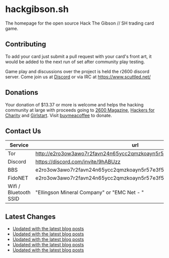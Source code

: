 # hackgibson.sh
The homepage for the open source Hack The Gibson // SH trading card game.


## Contributing

To add your card just submit a pull request with your card's front art, it would be added to the next run of set after community play testing.

Game play and discussions over the project is held the r2600 discord server. Come join us at [Discord](https://discord.com/invite/9hABUzz) or via IRC at https://www.scuttled.net/


## Donations

Your donation of $13.37 or more is welcome and helps the hacking community at large with proceeds going to [2600 Magazine](https://2600.com/), [Hackers for Charity](https://hackersforcharity.org) and [Girlstart](https://girlstart.org).  Visit [buymeacoffee](https://www.buymeacoffee.com/hackgibson.sh) to donate.


## Contact Us

Service | url
-|-
Tor | http://e2ro3ow3awo7r2favn24n65ycc2qmzkoayn5r57e3f56nvjwdcgg32ad.onion
Discord | https://discord.com/invite/9hABUzz
BBS | e2ro3ow3awo7r2favn24n65ycc2qmzkoayn5r57e3f56nvjwdcgg32ad.onion:23
FidoNET | e2ro3ow3awo7r2favn24n65ycc2qmzkoayn5r57e3f56nvjwdcgg32ad.onion:24554
Wifi / Bluetooth SSID | "Ellingson Mineral Company" or "EMC Net - <fidonet address>"

## Latest Changes
<!-- BLOG-POST-LIST:START -->
- [Updated with the latest blog posts](https://github.com/DFW2600/hackgibson.sh/commit/ce87d1d677f7f51b9cae66e8ff31cac46b4da18d)
- [Updated with the latest blog posts](https://github.com/DFW2600/hackgibson.sh/commit/2f717afb8bb6445a499ee4d4cd4f353f927820ad)
- [Updated with the latest blog posts](https://github.com/DFW2600/hackgibson.sh/commit/05d3d4d902b940a14334c294cdaabab3b387ce46)
- [Updated with the latest blog posts](https://github.com/DFW2600/hackgibson.sh/commit/5b12fcf9486d1074624a13e978cee35a1130abf1)
- [Updated with the latest blog posts](https://github.com/DFW2600/hackgibson.sh/commit/9b00f11aa51c91bc4dd0011874539d11d5b577f3)
<!-- BLOG-POST-LIST:END -->
